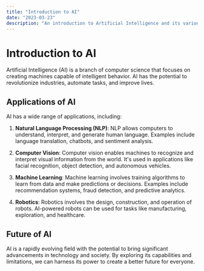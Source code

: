 ```yaml
---
title: "Introduction to AI"
date: "2023-03-23"
description: "An introduction to Artificial Intelligence and its various applications."
---
```


# Introduction to AI

Artificial Intelligence (AI) is a branch of computer science that focuses on creating machines capable of intelligent behavior. AI has the potential to revolutionize industries, automate tasks, and improve lives.

## Applications of AI

AI has a wide range of applications, including:

1. **Natural Language Processing (NLP)**: NLP allows computers to understand, interpret, and generate human language. Examples include language translation, chatbots, and sentiment analysis.

2. **Computer Vision**: Computer vision enables machines to recognize and interpret visual information from the world. It's used in applications like facial recognition, object detection, and autonomous vehicles.

3. **Machine Learning**: Machine learning involves training algorithms to learn from data and make predictions or decisions. Examples include recommendation systems, fraud detection, and predictive analytics.

4. **Robotics**: Robotics involves the design, construction, and operation of robots. AI-powered robots can be used for tasks like manufacturing, exploration, and healthcare.

## Future of AI

AI is a rapidly evolving field with the potential to bring significant advancements in technology and society. By exploring its capabilities and limitations, we can harness its power to create a better future for everyone.

